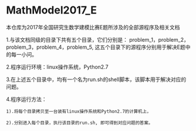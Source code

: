 # MathModel2017_E
本仓库为2017年全国研究生数学建模比赛E题所涉及的全部源程序及相关文档

1.与该文档同级的目录下共有五个目录，它们分别是：
	problem_1，problem_2，problem_3，problem_4，problem_5,
	这五个目录下的源程序分别用于解决E题中的每一小问。

2.程序运行环境：linux操作系统，Python2.7

3.在上述五个目录中，均有一个名为run.sh的shell脚本，该脚本用于解决对应的问题。

4.程序运行方法：
	
	1).将每个目录拷贝至一台装有linux操作系统和Python2.7的计算机上，
	
	2).分别进入每个目录，执行该目录的run.sh, 即可得到对应问题的答案。
